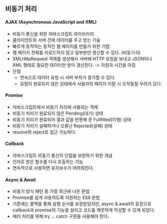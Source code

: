 ## 비동기 처리

#### AJAX (Asynchronous JavaScript and XML)
- 비동기 통신을 위한 자바스크립트 라이브러리
- 클라이언트와 서버 간에 데이터를 주고 받는 기술
- 빠르게 동작하는 동적인 웹 페이지를 만들기 위한 기법
- 웹 페이지 전체를 리로드하지 않고 일부분만 갱신할 수 있다. (비동기식)
- XMLHttpRequest 객체를 생성해서 서버에 HTTP 요청을 보내고 JSON이나 XML 형태로 필요한 데이터만 받아 갱신한다. -> 자원과 시간을 아낌
- 단점 
    - 연속으로 데이터 요청 시 서버 부하가 증가할 수 있다.
    - 요청이 완료되지 않은 상태에서 사용자의 페이지 이탈 시 오작동할 우려가 있다.


#### Promise
- 자바스크립트에서 비동기 처리에 사용되는 객체
- 비동기 처리가 완료되지 않은 Pending(대기) 상태
- 비동기 처리가 완료되어 결과 값을 반환해 준 Fullfilled(이행) 상태
- 비동기 처리가 실패하거나 오류난 Rejected(실패) 상태
- resolve와 reject로 접근 가능하다.

#### Callback
- 자바스크립트 비동기 통신의 단접을 보완하기 위한 개념
- 인자로 받은 함수를 다시 호출하는 기능
- 연속적으로 사용하면 유지보수가 어려워진다.

#### Async & Await 
- 비동기 방식 패턴 중 가장 최근에 나온 문법
- Promise를 쉽게 사용하도록 지원하는 ES8 문법
- 기존에는 콜백을 통해 실행 순서를 보장받았지만, async & await의 등장으로 callback과 promise의 기능을 살리고 코드를 깨끗하게 작성할 수 있게 되었다.
- 에러 처리를 위해 try ... catch 구문을 사용해야 한다.
    